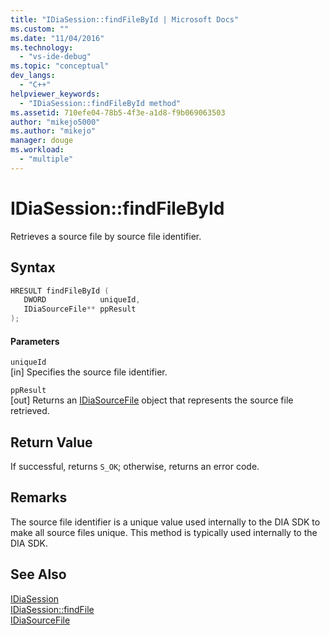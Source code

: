 ```yaml
---
title: "IDiaSession::findFileById | Microsoft Docs"
ms.custom: ""
ms.date: "11/04/2016"
ms.technology: 
  - "vs-ide-debug"
ms.topic: "conceptual"
dev_langs: 
  - "C++"
helpviewer_keywords: 
  - "IDiaSession::findFileById method"
ms.assetid: 710efe04-78b5-4f3e-a1d8-f9b069063503
author: "mikejo5000"
ms.author: "mikejo"
manager: douge
ms.workload: 
  - "multiple"
---
```

# IDiaSession::findFileById
Retrieves a source file by source file identifier.  
  
## Syntax  
  
```C++  
HRESULT findFileById (   
   DWORD            uniqueId,  
   IDiaSourceFile** ppResult  
);  
```  
  
#### Parameters  
 `uniqueId`  
 [in] Specifies the source file identifier.  
  
 `ppResult`  
 [out] Returns an [IDiaSourceFile](../../debugger/debug-interface-access/idiasourcefile.md) object that represents the source file retrieved.  
  
## Return Value  
 If successful, returns `S_OK`; otherwise, returns an error code.  
  
## Remarks  
 The source file identifier is a unique value used internally to the DIA SDK to make all source files unique. This method is typically used internally to the DIA SDK.  
  
## See Also  
 [IDiaSession](../../debugger/debug-interface-access/idiasession.md)   
 [IDiaSession::findFile](../../debugger/debug-interface-access/idiasession-findfile.md)   
 [IDiaSourceFile](../../debugger/debug-interface-access/idiasourcefile.md)